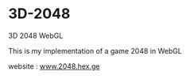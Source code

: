# 3D-2048
3D 2048 WebGL

This is my implementation of a game 2048 in WebGL

website : www.2048.hex.ge